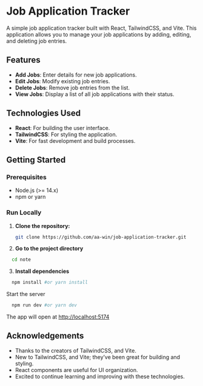 # Job Application Tracker

A simple job application tracker built with React, TailwindCSS, and Vite. This application allows you to manage your job applications by adding, editing, and deleting job entries.

## Features

- **Add Jobs**: Enter details for new job applications.
- **Edit Jobs**: Modify existing job entries.
- **Delete Jobs**: Remove job entries from the list.
- **View Jobs**: Display a list of all job applications with their status.

## Technologies Used

- **React**: For building the user interface.
- **TailwindCSS**: For styling the application.
- **Vite**: For fast development and build processes.

## Getting Started

### Prerequisites

- Node.js (>= 14.x) 
- npm or yarn

### Run Locally

1. **Clone the repository:**

   ```bash
   git clone https://github.com/aa-win/job-application-tracker.git
   
2. **Go to the project directory**

```bash
  cd note
```
3. **Install dependencies**

```bash
  npm install #or yarn install
```

Start the server

```bash
  npm run dev #or yarn dev
```
The app will open at [http://localhost:5174](http://localhost:5174)

## Acknowledgements

- Thanks to the creators of TailwindCSS, and Vite.
- New to TailwindCSS, and Vite; they’ve been great for building and styling.
- React components are useful for UI organization.
- Excited to continue learning and improving with these technologies.
